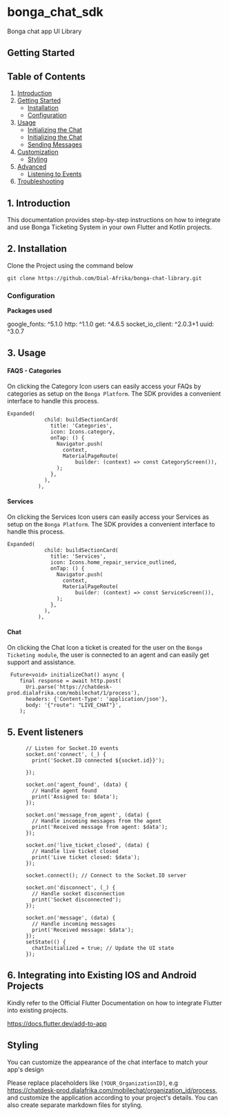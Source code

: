 # bonga_chat_sdk

Bonga chat app UI Library

## Getting Started


## Table of Contents

1. [Introduction](#introduction)
2. [Getting Started](#getting-started)
    - [Installation](#installation)
    - [Configuration](#configuration)
3. [Usage](#usage)
    - [Initializing the Chat](#FAQs)
    - [Initializing the Chat](#Services)
    - [Sending Messages](#chat)
4. [Customization](#customization)
    - [Styling](#styling)
5. [Advanced](#advanced)
    - [Listening to Events](#listening-to-events)
6. [Troubleshooting](#troubleshooting)

## 1. Introduction
This documentation provides step-by-step instructions on how to integrate and use Bonga Ticketing System in your own Flutter and Kotlin projects.

## 2. Installation

Clone the Project using the command below

`git clone https://github.com/Dial-Afrika/bonga-chat-library.git`

### Configuration

**Packages used**

google_fonts: ^5.1.0
http: ^1.1.0
get: ^4.6.5
socket_io_client: ^2.0.3+1
uuid: ^3.0.7

## 3. Usage

#### FAQS - Categories
On clicking the Category Icon users can easily access your FAQs by categories as setup on the `Bonga Platform`. The SDK provides a convenient interface to handle this process.

```
Expanded(
            child: buildSectionCard(
              title: 'Categories',
              icon: Icons.category,
              onTap: () {
                Navigator.push(
                  context,
                  MaterialPageRoute(
                      builder: (context) => const CategoryScreen()),
                );
              },
            ),
          ),
```

#### Services
On clicking the Services Icon users can easily access your Services as setup on the `Bonga Platform`. The SDK provides a convenient interface to handle this process.

```
Expanded(
            child: buildSectionCard(
              title: 'Services',
              icon: Icons.home_repair_service_outlined,
              onTap: () {
                Navigator.push(
                  context,
                  MaterialPageRoute(
                      builder: (context) => const ServiceScreen()),
                );
              },
            ),
          ),
```
#### Chat
On clicking the Chat Icon a ticket is created for the user on the `Bonga Ticketing module`, the user is connected to an agent and can easily get support and assistance.

```
 Future<void> initializeChat() async {
    final response = await http.post(
      Uri.parse('https://chatdesk-prod.dialafrika.com/mobilechat/1/process'),
      headers: {'Content-Type': 'application/json'},
      body: '{"route": "LIVE_CHAT"}',
    );
```

## 5. Event listeners

```
      // Listen for Socket.IO events
      socket.on('connect', (_) {
        print('Socket.IO connected ${socket.id}}');

      });

      socket.on('agent_found', (data) {
        // Handle agent found
        print('Assigned to: $data');
      });

      socket.on('message_from_agent', (data) {
        // Handle incoming messages from the agent
        print('Received message from agent: $data');
      });

      socket.on('live_ticket_closed', (data) {
        // Handle live ticket closed
        print('Live ticket closed: $data');
      });

      socket.connect(); // Connect to the Socket.IO server

      socket.on('disconnect', (_) {
        // Handle socket disconnection
        print('Socket disconnected');
      });

      socket.on('message', (data) {
        // Handle incoming messages
        print('Received message: $data');
      });
      setState(() {
        chatInitialized = true; // Update the UI state
      });
```

## 6. Integrating into Existing IOS and Android Projects

Kindly refer to the Official Flutter Documentation on how to integrate Flutter into existing projects.

https://docs.flutter.dev/add-to-app

## Styling

You can customize the appearance of the chat interface to match your app's design


Please replace placeholders like `[YOUR_OrganizationID]`, e.g https://chatdesk-prod.dialafrika.com/mobilechat/organization_id/process, and customize the application according to your project's details. You can also create separate markdown files for styling.